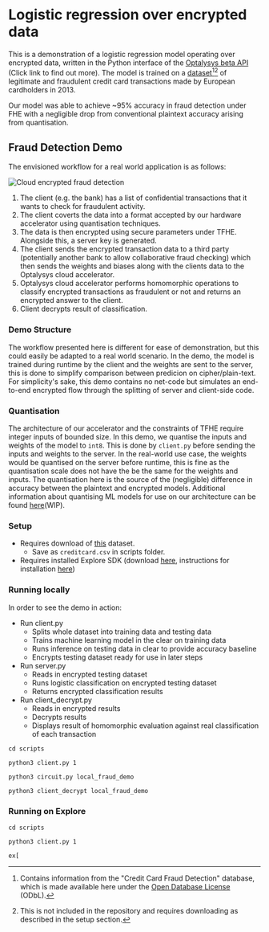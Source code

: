 # Logistic regression over encrypted data
This is a demonstration of a logistic regression model operating over encrypted data, written in the Python interface of the [Optalysys beta API](https://optalysys.gitbook.io/optalysys-accelerator-documentation/QQvmmApy5f2RR4eiSHLZ/) (Click link to find out more).
The model is trained on a [dataset](https://www.kaggle.com/datasets/mlg-ulb/creditcardfraud/data)[^1][^2] of legitimate and fraudulent credit card transactions made by European cardholders in 2013.

Our model was able to achieve ~95% accuracy in fraud detection under FHE with a negligible drop from conventional plaintext accuracy arising from quantisation.

[^1]:Contains information from the "Credit Card Fraud Detection" database, which is made available here under the [Open Database License](https://opendatacommons.org/licenses/odbl/1-0/) (ODbL).
[^2]: This is not included in the repository and requires downloading as described in the setup section.

## Fraud Detection Demo
The envisioned workflow for a real world application is as follows:

![Cloud encrypted fraud detection](Architecture_Diagram.png)
1. The client (e.g. the bank) has a list of confidential transactions that it wants to check for fraudulent activity.
2. The client coverts the data into a format accepted by our hardware accelerator using quantisation techniques.
3. The data is then encrypted using secure parameters under TFHE. Alongside this, a server key is generated.
4. The client sends the encrypted transaction data to a third party (potentially another bank to allow collaborative fraud checking)  which then sends the weights and biases along with the clients data to the Optalysys cloud accelerator.
5. Optalysys cloud accelerator performs homomorphic operations to classify encrypted transactions as fraudulent or not and returns an encrypted answer to the client.
6. Client decrypts result of classification.

### Demo Structure
The workflow presented here is different for ease of demonstration, but this could easily be adapted to a real world scenario.
In the demo, the model is trained during runtime by the client and the weights are sent to the server, this is done to simplify comparison between predicion on cipher/plain-text.
For simplicity's sake, this demo contains no net-code but simulates an end-to-end encrypted flow through the splitting of server and client-side code.

### Quantisation
The architecture of our accelerator and the constraints of TFHE require integer inputs of bounded size. In this demo, we quantise the inputs and weights of the model to `int8`. This is done by `client.py` before sending the inputs and weights to the server. In the real-world use case, the weights would be quantised on the server before runtime, this is fine as the quantisation scale does not have the be the same for the weights and inputs.
The quantisation here is the source of the (negligible) difference in accuracy between the plaintext and encrypted models. Additional information about quantising ML models for use on our architecture can be found [here]()(WIP).

### Setup
- Requires download of [this](https://www.kaggle.com/datasets/mlg-ulb/creditcardfraud/download?datasetVersionNumber3) dataset.
	- Save as `creditcard.csv` in scripts folder.
- Requires installed Explore SDK (download [here](https://web.app.explore.optalysys.com/downloads.html), instructions for installation [here](https://web.app.explore.optalysys.com/getting_started/installation.html))

### Running locally

In order to see the demo in action:
- Run client.py
    - Splits whole dataset into training data and testing data
    - Trains machine learning model in the clear on training data
    - Runs inference on testing data in clear to provide accuracy baseline
    - Encrypts testing dataset ready for use in later steps
- Run server.py
    - Reads in encrypted testing dataset
    - Runs logistic classification on encrypted testing dataset
    - Returns encrypted classification results
- Run client\_decrypt.py
    - Reads in encrypted results
    - Decrypts results
    - Displays result of homomorphic evaluation against real classification of each transaction

```
cd scripts 

python3 client.py 1

python3 circuit.py local_fraud_demo

python3 client_decrypt local_fraud_demo
```

### Running on Explore

```
cd scripts

python3 client.py 1

ex[
